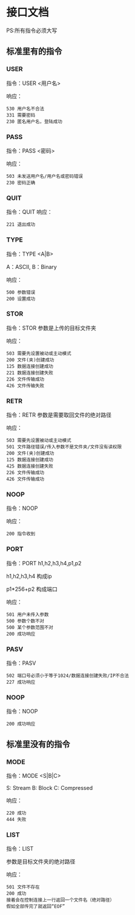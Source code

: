 # 接口文档

PS:所有指令必须大写

## 标准里有的指令

### USER

指令：USER <用户名>

响应：

```
530 用户名不合法
331 需要密码
230 匿名用户名，登陆成功
```

### PASS

指令：PASS <密码>

响应：

```
503 未发送用户名/用户名或密码错误
230 密码正确
```

### QUIT

指令：QUIT
响应：

```
221 退出成功
```

### TYPE

指令：TYPE <A|B>

A：ASCII, B：Binary

响应：

```
500 参数错误
200 设置成功
```

### STOR

指令：STOR <destination> 参数是上传的目标文件夹

响应：

```
503 需要先设置被动或主动模式
200 文件(夹)创建成功
125 数据连接创建成功
221 数据连接创建失败
226 文件传输成功
426 文件传输失败
```

### RETR

指令：RETR <toBeRetrieved> 参数是需要取回文件的绝对路径

响应：

```
503 需要先设置被动或主动模式
501 文件路径错误/传入参数不是文件夹/文件没有读权限
200 文件(夹)创建成功
125 数据连接创建成功
425 数据连接创建失败
226 文件传输成功
426 文件传输成功
```

### NOOP

指令：NOOP

响应：
```
200 指令收到
```

### PORT 

指令：PORT h1,h2,h3,h4,p1,p2

h1,h2,h3,h4 构成ip

p1*256+p2 构成端口

响应：

```
501 用户未传入参数
500 参数个数不对
500 某个参数范围不对
200 成功响应
```

### PASV

指令：PASV

```
502 端口号必须小于等于1024/数据连接创建失败/IP不合法
227 成功响应
```

### NOOP

指令：NOOP

```
200 成功响应
```



## 标准里没有的指令

### MODE

指令：MODE <S|B|C>

S: Stream B: Block C: Compressed

响应：
```
220 成功
444 失败
```

### LIST

指令：LIST <folderName>

参数是目标文件夹的绝对路径

响应：
```
501 文件不存在
200 成功
接着会在控制连接上一行返回一个文件名（绝对路径）
假如全部传完了就返回“EOF”
```
